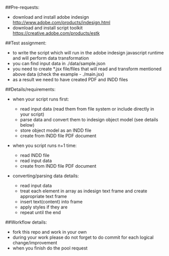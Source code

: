 ##Pre-requests:
 * download and install adobe indesign http://www.adobe.com/products/indesign.html
 * download and install script toolkit https://creative.adobe.com/products/estk

##Test assignment:
 - to write the script which will run in the adobe indesign javascript runtime and will perform data transformation
 - you can find input data in ./data/sample.json
 - you need to create *.jsx file/files that will read and transform mentioned above data (check the example - ./main.jsx)
 - as a result we need to have created PDF and INDD files

##Details/requirements:

- when your script runs first:
  - read input data (read them from file system or include directly in your script)
  - parse data and convert them to indesign object model (see details below)
  - store object model as an INDD file
  - create from INDD file PDF document
- when you script runs n+1 time:
  - read INDD file
  - read input data 
  - create from INDD file PDF document

- converting/parsing data details:
  - read input data
  - treat each element in array as indesign text frame and create appropriate text frame
  - insert text(content) into frame
  - apply styles if they are
  - repeat until the end

##Workflow details:
- fork this repo and work in your own
- during your work please do not forget to do commit for each logical change/improvement
- when you finish do the pool request